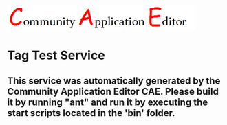 ![CAE](https://github.com/PhilCAEOrg/microservice-171/blob/master/img/logo.png)  

Tag Test Service
===================


This service was automatically generated by the Community Application Editor CAE. Please build it by running "ant" and run it by executing the start scripts located in the 'bin' folder.
---------------
